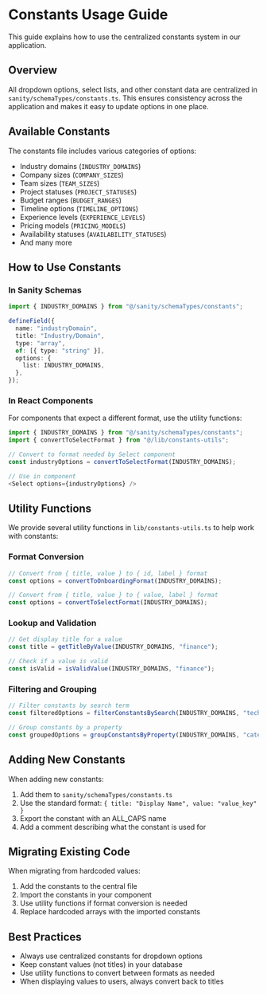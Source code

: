 # Constants Usage Guide

This guide explains how to use the centralized constants system in our application.

## Overview

All dropdown options, select lists, and other constant data are centralized in `sanity/schemaTypes/constants.ts`. This ensures consistency across the application and makes it easy to update options in one place.

## Available Constants

The constants file includes various categories of options:

- Industry domains (`INDUSTRY_DOMAINS`)
- Company sizes (`COMPANY_SIZES`)
- Team sizes (`TEAM_SIZES`)
- Project statuses (`PROJECT_STATUSES`)
- Budget ranges (`BUDGET_RANGES`)
- Timeline options (`TIMELINE_OPTIONS`)
- Experience levels (`EXPERIENCE_LEVELS`)
- Pricing models (`PRICING_MODELS`)
- Availability statuses (`AVAILABILITY_STATUSES`)
- And many more

## How to Use Constants

### In Sanity Schemas

```typescript
import { INDUSTRY_DOMAINS } from "@/sanity/schemaTypes/constants";

defineField({
  name: "industryDomain",
  title: "Industry/Domain",
  type: "array",
  of: [{ type: "string" }],
  options: {
    list: INDUSTRY_DOMAINS,
  },
});
```

### In React Components

For components that expect a different format, use the utility functions:

```typescript
import { INDUSTRY_DOMAINS } from "@/sanity/schemaTypes/constants";
import { convertToSelectFormat } from "@/lib/constants-utils";

// Convert to format needed by Select component
const industryOptions = convertToSelectFormat(INDUSTRY_DOMAINS);

// Use in component
<Select options={industryOptions} />
```

## Utility Functions

We provide several utility functions in `lib/constants-utils.ts` to help work with constants:

### Format Conversion

```typescript
// Convert from { title, value } to { id, label } format
const options = convertToOnboardingFormat(INDUSTRY_DOMAINS);

// Convert from { title, value } to { value, label } format
const options = convertToSelectFormat(INDUSTRY_DOMAINS);
```

### Lookup and Validation

```typescript
// Get display title for a value
const title = getTitleByValue(INDUSTRY_DOMAINS, "finance");

// Check if a value is valid
const isValid = isValidValue(INDUSTRY_DOMAINS, "finance");
```

### Filtering and Grouping

```typescript
// Filter constants by search term
const filteredOptions = filterConstantsBySearch(INDUSTRY_DOMAINS, "tech");

// Group constants by a property
const groupedOptions = groupConstantsByProperty(INDUSTRY_DOMAINS, "category");
```

## Adding New Constants

When adding new constants:

1. Add them to `sanity/schemaTypes/constants.ts`
2. Use the standard format: `{ title: "Display Name", value: "value_key" }`
3. Export the constant with an ALL_CAPS name
4. Add a comment describing what the constant is used for

## Migrating Existing Code

When migrating from hardcoded values:

1. Add the constants to the central file
2. Import the constants in your component
3. Use utility functions if format conversion is needed
4. Replace hardcoded arrays with the imported constants

## Best Practices

- Always use centralized constants for dropdown options
- Keep constant values (not titles) in your database
- Use utility functions to convert between formats as needed
- When displaying values to users, always convert back to titles
